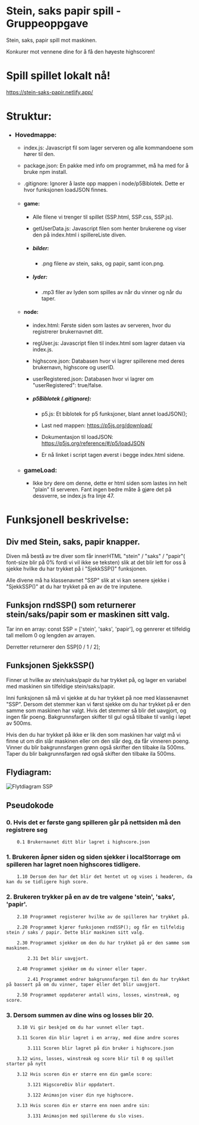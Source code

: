 # Stein, saks papir spill - Gruppeoppgave
Stein, saks, papir spill mot maskinen.

Konkurer mot vennene dine for å få den høyeste highscoren!

# Spill spillet lokalt nå!
https://stein-saks-papir.netlify.app/

# Struktur:

* ### Hovedmappe:
    * index.js: Javascript fil som lager serveren og alle kommandoene som hører til den. 

    * package.json: En pakke med info om programmet, må ha med for å bruke npm install.

    * .gitignore: Ignorer å laste opp mappen i node/p5Biblotek. Dette er hvor funksjonen loadJSON finnes.

    * #### game:
        * Alle filene vi trenger til spillet (SSP.html, SSP.css, SSP.js).

        * getUserData.js: Javascript filen som henter brukerene og viser den på index.html i spillereListe diven. 

        * ##### bilder:
            * .png filene av stein, saks, og papir, samt icon.png.

        * ##### lyder:
            * .mp3 filer av lyden som spilles av når du vinner og når du taper.

    * #### node:
        * index.html: Første siden som lastes av serveren, hvor du registrerer brukernavnet ditt.

        * regUser.js: Javascript filen til index.html som lagrer dataen via index.js.

        * highscore.json: Databasen hvor vi lagrer spillerene med deres brukernavn, highscore og userID. 

        * userRegistered.json: Databasen hvor vi lagrer om "userRegistered": true/false. 

        * ##### p5Biblotek (.gitignore): 
            * p5.js: Et biblotek for p5 funksjoner, blant annet loadJSON(); 
            
            * Last ned mappen: https://p5js.org/download/

            * Dokumentasjon til loadJSON: https://p5js.org/reference/#/p5/loadJSON

            * Er nå linket i script tagen øverst i begge index.html sidene. 
        
    * ### gameLoad:
        
        * Ikke bry dere om denne, dette er html siden som lastes inn helt "plain" til serveren. Fant ingen bedre måte å gjøre det på dessverre, se index.js fra linje 47. 


# Funksjonell beskrivelse:

## Div med Stein, saks, papir knapper. 
Diven må bestå av tre diver som får innerHTML "stein" / "saks" / "papir"( font-size blir på 0% fordi vi vil ikke se teksten) slik at det blir lett for oss å sjekke hvilke du har trykket på i "SjekkSSP()" funksjonen.

Alle divene må ha klassenavnet "SSP" slik at vi kan senere sjekke i "SjekkSSP()" at du har trykket på en av de tre inputene. 

## Funksjon rndSSP() som returnerer stein/saks/papir som er maskinen sitt valg. 
Tar inn en array: const SSP = ['stein', 'saks', 'papir'], og genrerer et tilfeldig tall mellom 0 og lengden av arrayen. 

Derretter returnerer den SSP[0 / 1 / 2];

## Funksjonen SjekkSSP() 
Finner ut hvilke av stein/saks/papir du har trykket på, og lager en variabel med maskinen sin tilfeldige stein/saks/papir. 

Inni funksjonen så må vi sjekke at du har trykket på noe med klassenavnet "SSP".
Dersom det stemmer kan vi først sjekke om du har trykket på er den samme som maskinen har valgt. Hvis det stemmer så blir det uavgjort, og ingen får poeng. Bakgrunnsfargen skifter til gul også tilbake til vanlig i løpet av 500ms. 

Hvis den du har trykket på ikke er lik den som maskinen har valgt må vi finne ut om din slår maskinen eller om den slår deg, da får vinneren poeng. Vinner du blir bakgrunnsfargen grønn også skrifter den tilbake ila 500ms. Taper du blir bakgrunnsfargen rød også skifter den tilbake ila 500ms. 

## Flydiagram:

![Flytdiagram SSP](https://user-images.githubusercontent.com/70739893/100218439-0df65c00-2f15-11eb-8fb1-32407d7a701c.jpg)


## Pseudokode

### 0. Hvis det er første gang spilleren går på nettsiden må den registrere seg
        
        0.1 Brukernavnet ditt blir lagret i highscore.json

### 1. Brukeren åpner siden og siden sjekker i localStorrage om spilleren har lagret noen highscores tidligere. 

        1.10 Dersom den har det blir det hentet ut og vises i headeren, da kan du se tidligere high score. 

### 2. Brukeren trykker på en av de tre valgene 'stein', 'saks', 'papir'.
        2.10 Programmet registerer hvilke av de spilleren har trykket på.

        2.20 Programmet kjører funksjonen rndSSP(); og får en tilfeldig stein / saks / papir. Dette blir maskinen sitt valg. 

        2.30 Programmet sjekker om den du har trykket på er den samme som maskinen.

            2.31 Det blir uavgjort. 

        2.40 Programmet sjekker om du vinner eller taper. 

            2.41 Programmet endrer bakgrunnsfargen til den du har trykket på bassert på om du vinner, taper eller det blir uavgjort. 

        2.50 Programmet oppdaterer antall wins, losses, winstreak, og score. 

### 3. Dersom summen av dine wins og losses blir 20. 
        3.10 Vi gir beskjed om du har vunnet eller tapt. 

        3.11 Scoren din blir lagret i en array, med dine andre scores

            3.111 Scoren blir lagret på din bruker i highscore.json

        3.12 wins, losses, winstreak og score blir til 0 og spillet starter på nytt

        3.12 Hvis scoren din er større enn din gamle score:

            3.121 HigscoreDiv blir oppdatert. 

            3.122 Animasjon viser din nye highscore.

        3.13 Hvis scoren din er større enn noen andre sin:

            3.131 Animasjon med spillerene du slo vises. 

